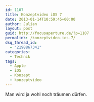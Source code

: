 ```yaml
---
id: 1107
title: Konzeptvideo iOS 7
date: 2013-01-14T10:59:45+00:00
author: Julian
layout: post
guid: http://focusaperture.de/?p=1107
permalink: /konzeptvideo-ios-7/
dsq_thread_id:
  - "2198867341"
categories:
  - Technik
tags:
  - Apple
  - iOS
  - Konzept
  - konzeptvideo
---
```

Man wird ja wohl noch träumen dürfen.
